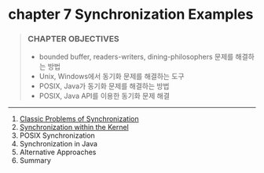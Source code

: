 # chapter 7 Synchronization Examples

> ### CHAPTER OBJECTIVES
>
> - bounded buffer, readers-writers, dining-philosophers 문제를 해결하는 방법
> - Unix, Windows에서 동기화 문제를 해결하는 도구
> - POSIX, Java가 동기화 문제를 해결하는 방법
> - POSIX, Java API를 이용한 동기화 문제 해결


---

1. [Classic Problems of Synchronization](1_Classic_Problems_of_Synchronization/README.md)
2. [Synchronization within the Kernel](2_Synchronization_within_the_Kernel/README.md)
3. POSIX Synchronization
4. Synchronization in Java
5. Alternative Approaches
6. Summary


